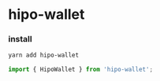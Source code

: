 # hipo-wallet

### install 

```bash
yarn add hipo-wallet
```
```ts
import { HipoWallet } from 'hipo-wallet';
```
